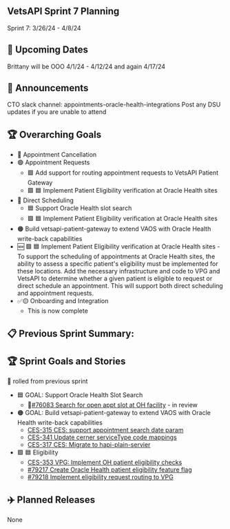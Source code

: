 ## VetsAPI Sprint 7 Planning
Sprint 7: 3/26/24 - 4/8/24

## 📅 Upcoming Dates
Brittany will be OOO 4/1/24 - 4/12/24 and again 4/17/24

## 📣 Announcements
CTO slack channel: appointments-oracle-health-integrations
Post any DSU updates if you are unable to attend

## 🏆 Overarching Goals
* 🔴 Appointment Cancellation
* 🟢 Appointment Requests
  * 🟩 Add support for routing appointment requests to VetsAPI Patient Gateway
  * 🟩 🟦 Implement Patient Eligibility verification at Oracle Health sites 
* 🔵 Direct Scheduling
  * 🟦 Support Oracle Health slot search
  *  🟩 🟦 Implement Patient Eligibility verification at Oracle Health sites
* 🟠 Build vetsapi-patient-gateway to extend VAOS with Oracle Health write-back capabilities
* 🆕 🟩 🟦 Implement Patient Eligibility verification at Oracle Health sites - To support the scheduling of appointments at Oracle Health sites, the ability to assess a specific patient's eligibility must be implemented for these locations.  Add the necessary infrastructure and code to VPG and VetsAPI to determine whether a given patient is eligible to request or direct schedule an appointment. This will support both direct scheduling and appointment requests.
* ✅🟡 Onboarding and Integration
  * This is now complete 
## 📋 Previous Sprint Summary:

## 🏆 Sprint Goals and Stories
🚧 rolled from previous sprint 
* 🟦  GOAL: Support Oracle Health Slot Search
  * 🚧[#76083 Search for open appt slot at OH facility](https://app.zenhub.com/workspaces/appointments-oracle-health-integration-65a6e99ea522640e4d09393b/issues/gh/department-of-veterans-affairs/va.gov-team/76083) - in review
* 🟠 GOAL: Build vetsapi-patient-gateway to extend VAOS with Oracle Health write-back capabilities
   * [CES-315 CES: support appointment search date param](https://issues.mobilehealth.va.gov/browse/CES-315)
   * [CES-341 Update cerner serviceType code mappings](https://issues.mobilehealth.va.gov/browse/CES-341)
   * [CES-317 CES: Migrate to hapi-plain-servier](https://issues.mobilehealth.va.gov/browse/CES-317)
* 🟩 🟦 Eligibility
     * [CES-353 VPG: Implement OH patient eligibility checks](https://issues.mobilehealth.va.gov/browse/CES-353)
     * [#79217 Create Oracle Health patient eligibility feature flag](https://app.zenhub.com/workspaces/appointments-oracle-health-integration-65a6e99ea522640e4d09393b/issues/gh/department-of-veterans-affairs/va.gov-team/79217)
     * [#79218 Implement eligibility request routing to VPG](https://app.zenhub.com/workspaces/appointments-oracle-health-integration-65a6e99ea522640e4d09393b/issues/gh/department-of-veterans-affairs/va.gov-team/79218) 
## ✈️ Planned Releases
None
